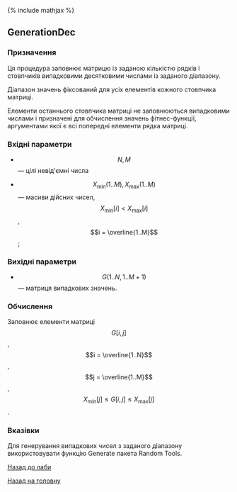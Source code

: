 {% include mathjax %}

## GenerationDec
	
### Призначення

Ця процедура заповнює матрицю із заданою кількістю рядків і стовпчиків випадковими десятковими числами із заданого діапазону. 

Діапазон значень фіксований для усіх елементів кожного стовпчика матриці. 

Елементи останнього стовпчика матриці не заповнюються випадковими числами і призначені для обчислення значень фітнес-функції, аргументами якої є всі попередні елементи рядка матриці.

### Вхідні параметри

- $$N, M$$ &mdash; цілі невід'ємні числа

- $$X_{\text{min}}(1..M), X_{\text{max}}(1..M)$$ &mdash; масиви дійсних чисел, $$X_{\text{min}}[i] < X_{\text{max}}[i]$$, $$i = \overline{1..M}$$;

### Вихідні параметри

- $$G(1..N, 1..M+1)$$ &mdash; матриця випадкових значень.

### Обчислення

Заповнює елементи матриці $$G[i,j]$$, $$i = \overline{1..N}$$, $$j = \overline{1..M}$$, $$X_{\text{min}}[j] \le G[i, j] \le X_{\text{max}}[j]$$.

### Вказівки

Для генерування випадкових чисел з заданого діапазону використовувати функцію Generate пакета Random Tools.

[Назад до лаби](../README.md)

[Назад на головну](../../README.md)